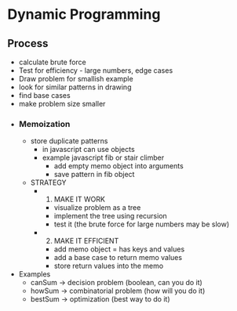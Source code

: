 # Dynamic Programming
## Process
  - calculate brute force
  - Test for efficiency - large numbers, edge cases
  - Draw problem for smallish example
  - look for similar patterns in drawing
  - find base cases
  - make problem size smaller
  - ### Memoization
    - store duplicate patterns 
      - in javascript can use objects
      - example javascript fib or stair climber
        - add empty memo object into arguments
        - save pattern in fib object
    - STRATEGY
      - 1. MAKE IT WORK
        - visualize problem as a tree
        - implement the tree using recursion
        - test it (the brute force for large numbers may be slow)
      - 2. MAKE IT EFFICIENT
        - add memo object = has keys and values
        - add a base case to return memo values
        - store return values into the memo
  - Examples
    - canSum -> decision problem (boolean, can you do it)
    - howSum -> combinatorial problem (how will you do it)
    - bestSum -> optimization (best way to do it)